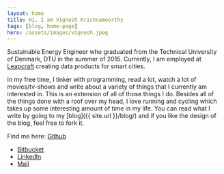```yaml
---
layout: home
title: Hi, I am Vignesh Krishnamoorthy
tags: [blog, home-page]
hero: /assets/images/vignesh.jpeg
---
```


Sustainable Energy Engineer who graduated from the Technical University of Denmark, DTU in the summer of 2015. Currently, I am employed at <a href="leapcraft.dk">Leapcraft</a> creating data products for smart cities.

In my free time, I tinker with programming, read a lot, watch a lot of movies/tv-shows and write about a variety of things that I currently am interested in. This is an extension of all of those things I do. Besides all of the things done with a roof over my head, I love running and cycling which takes up some interesting amount of time in my life. You can read what I write by going to my [blog]({{ site.url }}/blog/) and if you like the design of the blog, feel free to fork it.

Find me here: [Github](github.com/vignkri)
- [Bitbucket](bitbucket.com/vignkri)
- [LinkedIn](https:/dk.linkedin.com/in/vigneshkrishnamoorthy)
- [Mail](mailto:k.vignesh.krish@gmail.com?Subject=Hello%20!)

